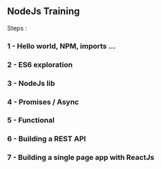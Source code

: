 
## NodeJs Training

Steps :

### 1 - Hello world, NPM, imports ...


### 2 - ES6 exploration


### 3 - NodeJs lib


### 4 - Promises / Async


### 5 - Functional 


### 6 - Building a REST API


### 7 - Building a single page app with ReactJs


